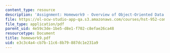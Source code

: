 ```yaml
---
content_type: resource
description: 'Assignment: Homework9 - Overview of Object-Oriented Data Management'
file: https://ol-ocw-studio-app-qa.s3.amazonaws.com/courses/hst-952-computing-for-biomedical-scientists-fall-2002/e3c3c4a4cb7b11c68b79887dc1e231a9_homework9.pdf
file_type: application/pdf
parent_uid: 4e59c3de-1be5-d8e1-f702-c8efae26ca48
resourcetype: Document
title: homework9.pdf
uid: e3c3c4a4-cb7b-11c6-8b79-887dc1e231a9
---
```

